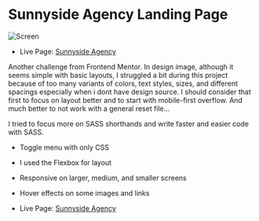 # Sunnyside Agency Landing Page

![Screen](/design/desktop-preview.jpg "Desktop Preview")

- Live Page: [Sunnyside Agency](https://denisdindar.github.io/sunnyside-agency/)

Another challenge from Frontend Mentor. In design image, although it seems simple with basic layouts, I struggled a bit during this project because of too many variants of colors, text styles, sizes, and different spacings especially when i dont have design source. I should consider that first to focus on layout better and to start with mobile-first overflow. And much better to not work with a general reset file...

I tried to focus more on SASS shorthands and write faster and easier code with SASS.

- Toggle menu with only CSS
- I used the Flexbox for layout
- Responsive on larger, medium, and smaller screens
- Hover effects on some images and links

- Live Page: [Sunnyside Agency](https://denisdindar.github.io/sunnyside-agency/)
